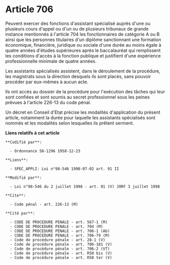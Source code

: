 # Article 706

Peuvent exercer des fonctions d'assistant spécialisé auprès d'une ou plusieurs cours d'appel ou d'un ou de plusieurs
tribunaux de grande instance mentionnés à l'article 704 les fonctionnaires de catégorie A ou B ainsi que les personnes
titulaires d'un diplôme sanctionnant une formation économique, financière, juridique ou sociale d'une durée au moins égale à
quatre années d'études supérieures après le baccalauréat qui remplissent les conditions d'accès à la fonction publique et
justifient d'une expérience professionnelle minimale de quatre années.

Les assistants spécialisés assistent, dans le déroulement de la procédure, les magistrats sous la direction desquels ils sont
placés, sans pouvoir procéder par eux-mêmes à aucun acte.

Ils ont accès au dossier de la procédure pour l'exécution des tâches qui leur sont confiées et sont soumis au secret
professionnel sous les peines prévues à l'article 226-13 du code pénal.

Un décret en Conseil d'Etat précise les modalités d'application du présent article, notamment la durée pour laquelle les
assistants spécialisés sont nommés et les modalités selon lesquelles ils prêtent serment.

**Liens relatifs à cet article**

	**Codifié par**:

	  - Ordonnance 58-1296 1958-12-23

	**Liens**:

	  - SPEC_APPLI: Loi n°98-546 1998-07-02 art. 91 II

	**Modifié par**:

	  - Loi n°98-546 du 2 juillet 1998 - art. 91 (V) JORF 3 juillet 1998

	**Cite**:

	  - Code pénal - art. 226-13 (M)

	**Cité par**:

	  - CODE DE PROCEDURE PENALE - art. 567-1 (M)
	  - CODE DE PROCEDURE PENALE - art. 704 (M)
	  - CODE DE PROCEDURE PENALE - art. 706-1 (Ab)
	  - CODE DE PROCEDURE PENALE - art. 706-79 (M)
	  - Code de procédure pénale - art. 28-1 (V)
	  - Code de procédure pénale - art. 706-181 (V)
	  - Code de procédure pénale - art. 706-2 (VT)
	  - Code de procédure pénale - art. R50 bis (V)
	  - Code de procédure pénale - art. R50 ter (V)

